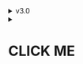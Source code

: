 <details>
    <summary>v3.0</summary>

    Blah blah
</details>


<details>
<summary>

# CLICK ME
</summary>
<p>

#### yes, even hidden code blocks!

```python
print("hello world!")